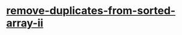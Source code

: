 # [remove-duplicates-from-sorted-array-ii](https://leetcode-cn.com/problems/remove-duplicates-from-sorted-array-ii)

